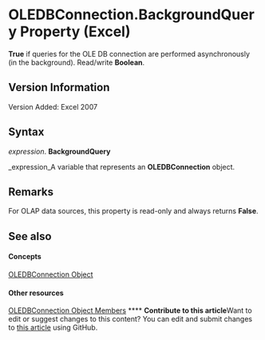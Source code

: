 
# OLEDBConnection.BackgroundQuery Property (Excel)

 **True** if queries for the OLE DB connection are performed asynchronously (in the background). Read/write **Boolean**.


## Version Information

Version Added: Excel 2007 


## Syntax

 _expression_. **BackgroundQuery**

 _expression_A variable that represents an  **OLEDBConnection** object.


## Remarks

For OLAP data sources, this property is read-only and always returns  **False**.


## See also


#### Concepts


 [OLEDBConnection Object](f246e544-9854-8e71-a7f7-dec57dd725e4.md)
#### Other resources


 [OLEDBConnection Object Members](2f1a2f81-ee3a-1b60-8dc3-87818e1790c1.md)
****   **Contribute to this article**Want to edit or suggest changes to this content? You can edit and submit changes to  [this article](https://github.com/jhershey00/VBA_Excel_Test/OpenXMLCon/articles/c106c0d8-16ea-83dc-1b4e-1a311d9c0d9e.md) using GitHub.

